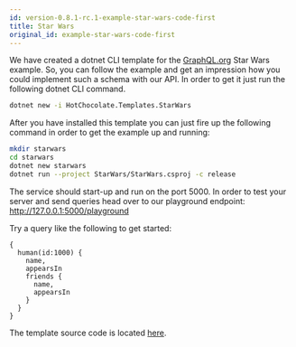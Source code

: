 ```yaml
---
id: version-0.8.1-rc.1-example-star-wars-code-first
title: Star Wars
original_id: example-star-wars-code-first
---
```


We have created a dotnet CLI template for the [GraphQL.org](https://graphql.org) Star Wars example. So, you can follow the example and get an impression how you could implement such a schema with our API. In order to get it just run the following dotnet CLI command.

```bash
dotnet new -i HotChocolate.Templates.StarWars
```

After you have installed this template you can just fire up the following command in order to get the example up and running:

```bash
mkdir starwars
cd starwars
dotnet new starwars
dotnet run --project StarWars/StarWars.csproj -c release
```

The service should start-up and run on the port 5000. In order to test your server and send queries head over to our playground endpoint: http://127.0.0.1:5000/playground

Try a query like the following to get started:
```
{
  human(id:1000) {
    name,
    appearsIn
    friends {
      name,
      appearsIn
    }
  }
}
```

The template source code is located [here](https://github.com/ChilliCream/hotchocolate-templates/tree/master/StarWars/content).
